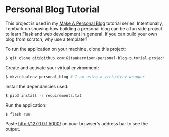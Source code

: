# Personal Blog Tutorial

This project is used in my [Make A Personal Blog](https://gitauharrison-blog.herokuapp.com/personal-blog) tutorial series. Intentionally, I embark on showing how building a personal blog can be a fun side project to learn Flask and web development in general. If you can build your own blog from scratch, why use a template?

To run the application on your machine, clone this project:

```python
$ git clone git@github.com:GitauHarrison/personal-blog-tutorial-project.git
```
Create and activate your virtual environment:
```python
$ mkvirtualenv personal_blog # I am using a virtualenv wrapper
```

Install the dependancies used:
```python
$ pip3 install -r requirements.txt
```
Run the application:
```python
$ flask run
```
Paste http://127.0.0.1:5000/ on your browser's address bar to see the output.